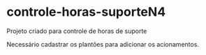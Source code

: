 # controle-horas-suporteN4
Projeto criado para controle de horas de suporte

Necessário cadastrar os plantões para adicionar os acionamentos.
